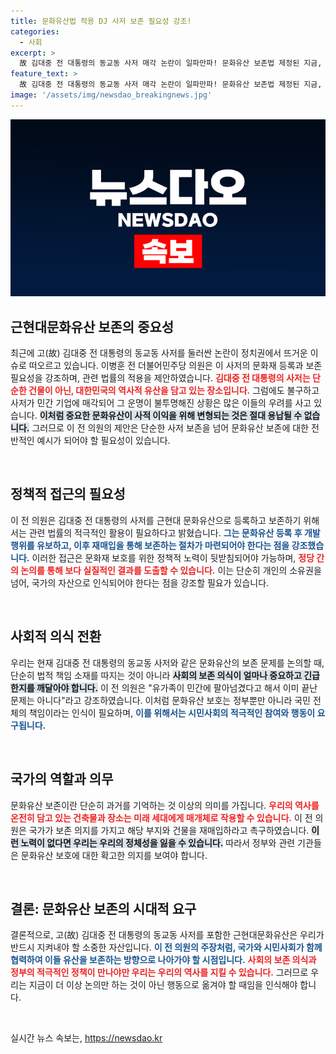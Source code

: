 ```yaml
---
title: 문화유산법 적용 DJ 사저 보존 필요성 강조!
categories:
  - 사회
excerpt: >
  故 김대중 전 대통령의 동교동 사저 매각 논란이 일파만파! 문화유산 보존법 제정된 지금, 정치권의 결단이 절실하다. 여야가 힘을 모아 역사적 유산을 지키는 의지를 보여줄 때다!
feature_text: >
  故 김대중 전 대통령의 동교동 사저 매각 논란이 일파만파! 문화유산 보존법 제정된 지금, 정치권의 결단이 절실하다. 여야가 힘을 모아 역사적 유산을 지키는 의지를 보여줄 때다!
image: '/assets/img/newsdao_breakingnews.jpg'
---
```


<p><img src="/assets/img/newsdao_breakingnews.jpg" alt="ontimetimes 속보" /></p>

<h2 data-ke-size="size26">근현대문화유산 보존의 중요성</h2>

<p data-ke-size="size16">최근에 고(故) 김대중 전 대통령의 동교동 사저를 둘러싼 논란이 정치권에서 뜨거운 이슈로 떠오르고 있습니다. 이병훈 전 더불어민주당 의원은 이 사저의 문화재 등록과 보존 필요성을 강조하며, 관련 법률의 적용을 제안하였습니다. <b><span style="color: #ee2323;">김대중 전 대통령의 사저는 단순한 건물이 아닌, 대한민국의 역사적 유산을 담고 있는 장소입니다.</span></b> 그럼에도 불구하고 사저가 민간 기업에 매각되어 그 운명이 불투명해진 상황은 많은 이들의 우려를 사고 있습니다. <b><span style="background-color: #21538527;">이처럼 중요한 문화유산이 사적 이익을 위해 변형되는 것은 절대 용납될 수 없습니다.</span></b> 그러므로 이 전 의원의 제안은 단순한 사저 보존을 넘어 문화유산 보존에 대한 전반적인 예시가 되어야 할 필요성이 있습니다.</p>

<p data-ke-size="size16">&nbsp;</p>

<h2 data-ke-size="size26">정책적 접근의 필요성</h2>

<p data-ke-size="size16">이 전 의원은 김대중 전 대통령의 사저를 근현대 문화유산으로 등록하고 보존하기 위해서는 관련 법률의 적극적인 활용이 필요하다고 밝혔습니다. <b><span style="color: #1a5490;">그는 문화유산 등록 후 개발 행위를 유보하고, 이후 재매입을 통해 보존하는 절차가 마련되어야 한다는 점을 강조했습니다.</span></b> 이러한 접근은 문화재 보호를 위한 정책적 노력이 뒷받침되어야 가능하며, <b><span style="color: #ee2323;">정당 간의 논의를 통해 보다 실질적인 결과를 도출할 수 있습니다.</span></b> 이는 단순히 개인의 소유권을 넘어, 국가의 자산으로 인식되어야 한다는 점을 강조할 필요가 있습니다.</p>

<p data-ke-size="size16">&nbsp;</p>

<h2 data-ke-size="size26">사회적 의식 전환</h2>

<p data-ke-size="size16">우리는 현재 김대중 전 대통령의 동교동 사저와 같은 문화유산의 보존 문제를 논의할 때, 단순히 법적 책임 소재를 따지는 것이 아니라 <b><span style="background-color: #21538527;">사회의 보존 의식이 얼마나 중요하고 긴급한지를 깨달아야 합니다.</span></b> 이 전 의원은 "유가족이 민간에 팔아넘겼다고 해서 이미 끝난 문제는 아니다"라고 강조하였습니다. 이처럼 문화유산 보호는 정부뿐만 아니라 국민 전체의 책임이라는 인식이 필요하며, <b><span style="color: #1a5490;">이를 위해서는 시민사회의 적극적인 참여와 행동이 요구됩니다.</span></b></p>

<p data-ke-size="size16">&nbsp;</p>

<h2 data-ke-size="size26">국가의 역할과 의무</h2>

<p data-ke-size="size16">문화유산 보존이란 단순히 과거를 기억하는 것 이상의 의미를 가집니다. <b><span style="color: #ee2323;">우리의 역사를 온전히 담고 있는 건축물과 장소는 미래 세대에게 매개체로 작용할 수 있습니다.</span></b> 이 전 의원은 국가가 보존 의지를 가지고 해당 부지와 건물을 재매입하라고 촉구하였습니다. <b><span style="background-color: #21538527;">이런 노력이 없다면 우리는 우리의 정체성을 잃을 수 있습니다.</span></b> 따라서 정부와 관련 기관들은 문화유산 보호에 대한 확고한 의지를 보여야 합니다.</p>

<p data-ke-size="size16">&nbsp;</p>

<h2 data-ke-size="size26">결론: 문화유산 보존의 시대적 요구</h2>

<p data-ke-size="size16">결론적으로, 고(故) 김대중 전 대통령의 동교동 사저를 포함한 근현대문화유산은 우리가 반드시 지켜내야 할 소중한 자산입니다. <b><span style="color: #1a5490;">이 전 의원의 주장처럼, 국가와 시민사회가 함께 협력하여 이들 유산을 보존하는 방향으로 나아가야 할 시점입니다.</span></b> <b><span style="color: #ee2323;">사회의 보존 의식과 정부의 적극적인 정책이 만나야만 우리는 우리의 역사를 지킬 수 있습니다.</span></b> 그러므로 우리는 지금이 더 이상 논의만 하는 것이 아닌 행동으로 옮겨야 할 때임을 인식해야 합니다.</p>

<p data-ke-size="size16">&nbsp;</p>
실시간 뉴스 속보는, <a href="https://newsdao.kr" rel="dofollow">https://newsdao.kr</a>


